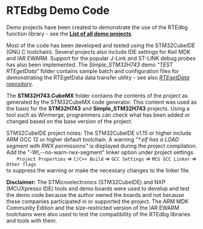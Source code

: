 # RTEdbg Demo Code

Demo projects have been created to demonstrate the use of the RTEdbg function library - see the **[List of all demo projects](https://github.com/RTEdbg/RTEdbg?tab=readme-ov-file#Demo-Projects)**.

Most of the code has been developed and tested using the STM32CubeIDE (GNU C toolchain). Several projects also include IDE settings for Keil MDK and IAR EWARM. Support for the popular J-Link and ST-LINK debug probes has also been implemented. The *Simple_STM32H743* demo *"TEST RTEgetData"* folder contains sample batch and configuration files for demonstrating the RTEgetData data transfer utility - see also *[RTEgetData repository](https://github.com/RTEdbg/RTEgetData)*.

The **STM32H743.CubeMX** folder contains the contents of the project as generated by the STM32CubeMX code generator. This content was used as the basis for the **STM32H743** and **Simple_STM32H743** projects. Using a tool such as Winmerge, programmers can check what has been added or changed based on the base version of the project.

STM32CubeIDE project notes: The STM32CubeIDE v1.15 or higher include ARM GCC 12 or higher default toolchain. A warning "*\*.elf has a LOAD segment with RWX permissions"* is displayed during the project compilation. 
Add the "-Wl,--no-warn-rwx-segment" linker option under project settings <br>
 &nbsp;&nbsp;&nbsp;&nbsp;&nbsp;&nbsp; `Project Properties` => `C/C++ Build` => `GCC Settings` => `MCU GCC Linker` => `Other flags` <br>
to suppress the warning or make the necessary changes to the linker file.

**Disclaimer:** The STMicroelectronics (STM32CubeIDE) and NXP (MCUXpresso IDE) tools and demo boards were used to develop and test the demo code because the author owned the boards and not because these companies participated in or supported the project. The ARM MDK Community Edition and the size-restricted version of the IAR EWARM toolchains were also used to test the compatibility of the RTEdbg libraries and tools with them.